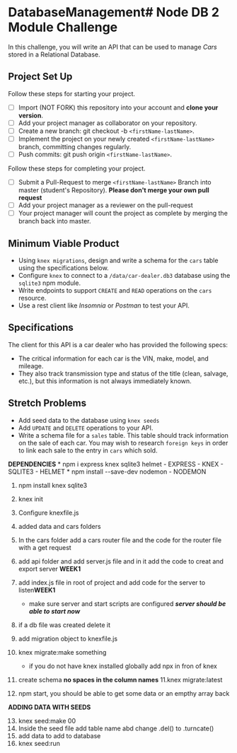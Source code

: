 # DatabaseManagement# Node DB 2 Module Challenge

In this challenge, you will write an API that can be used to manage _Cars_ stored in a Relational Database.

## Project Set Up

Follow these steps for starting your project.

- [ ] Import (NOT FORK) this repository into your account and **clone your version**.
- [ ] Add your project manager as collaborator on your repository.
- [ ] Create a new branch: git checkout -b `<firstName-lastName>`.
- [ ] Implement the project on your newly created `<firstName-lastName>` branch, committing changes regularly.
- [ ] Push commits: git push origin `<firstName-lastName>`.

Follow these steps for completing your project.

- [ ] Submit a Pull-Request to merge `<firstName-lastName>` Branch into master (student's Repository). **Please don't merge your own pull request**
- [ ] Add your project manager as a reviewer on the pull-request
- [ ] Your project manager will count the project as complete by merging the branch back into master.

## Minimum Viable Product

- Using `knex migrations`, design and write a schema for the `cars` table using the specifications below.
- Configure `knex` to connect to a `/data/car-dealer.db3` database using the `sqlite3` npm module.
- Write endpoints to support `CREATE` and `READ` operations on the `cars` resource.
- Use a rest client like _Insomnia_ or _Postman_ to test your API.

## Specifications

The client for this API is a car dealer who has provided the following specs:

- The critical information for each car is the VIN, make, model, and mileage.
- They also track transmission type and status of the title (clean, salvage, etc.), but this information is not always immediately known.

## Stretch Problems

- Add seed data to the database using `knex seeds`
- Add `UPDATE` and `DELETE` operations to your API.
- Write a schema file for a `sales` table. This table should track information on the sale of each car. You may wish to research `foreign keys` in order to link each sale to the entry in `cars` which sold.













**DEPENDENCIES**
    * npm i express knex sqlite3 helmet
    - EXPRESS
    - KNEX
    - SQLITE3
    - HELMET 
    * npm install --save-dev nodemon
    - NODEMON

1. npm install knex sqlite3
2. knex init
3. Configure knexfile.js
4. added data and cars folders
5. In the cars folder add a cars router file and the code for the router file with a get request
6. add api folder and add server.js file and in it add the code to creat and export server **WEEK1**
6. add index.js file in root of project and add code for the server to listen**WEEK1**
    - make sure server and start scripts are configured 
***server should be able to start now***

7. if a db file was created delete it
8. add migration object to knexfile.js
9. knex migrate:make something
    - if you do not have knex installed globally add npx in fron of knex
10. create schema **no spaces in the column names**
11.knex migrate:latest
12. npm start, you should be able to get some data or an empthy array back

**ADDING DATA WITH SEEDS**

13. knex seed:make 00
14. Inside the seed file add table name abd change .del() to .turncate()
15. add data to add to database
16. knex seed:run